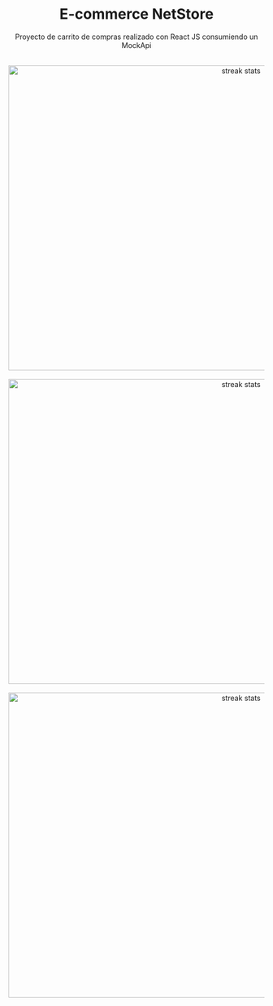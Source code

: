 <h1 align="center"> E-commerce NetStore</h2>
<p align="center"> Proyecto de carrito de compras realizado con React JS consumiendo un MockApi </p>
 
 </br> 
 
 <div align="center">
  <img 
    src="https://github.com/user-attachments/assets/28e55618-6b8f-4241-908f-0e501f31d0c0" 
    alt="streak stats"
    style="width: 900px; height: 600px;"
  />
</div>
</br>
<div align="center">
  <img 
    src="https://github.com/user-attachments/assets/b5aeea29-0389-4553-8031-471105293fd8" 
    alt="streak stats"
    style="width: 900px; height: 600px;"
  />
</div>
</br>
<div align="center">
    <img 
    src="https://github.com/user-attachments/assets/fdba2930-7d96-4643-b592-d70eac055b1c" 
    alt="streak stats"
    style="width: 900px; height: 600px;"
  />
</div>
